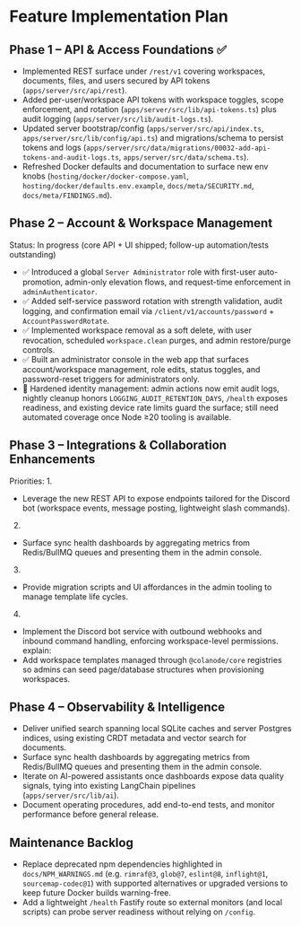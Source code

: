 # Feature Implementation Plan

## Phase 1 – API & Access Foundations ✅
- Implemented REST surface under `/rest/v1` covering workspaces, documents, files, and users secured by API tokens (`apps/server/src/api/rest`).
- Added per-user/workspace API tokens with workspace toggles, scope enforcement, and rotation (`apps/server/src/lib/api-tokens.ts`) plus audit logging (`apps/server/src/lib/audit-logs.ts`).
- Updated server bootstrap/config (`apps/server/src/api/index.ts`, `apps/server/src/lib/config/api.ts`) and migrations/schema to persist tokens and logs (`apps/server/src/data/migrations/00032-add-api-tokens-and-audit-logs.ts`, `apps/server/src/data/schema.ts`).
- Refreshed Docker defaults and documentation to surface new env knobs (`hosting/docker/docker-compose.yaml`, `hosting/docker/defaults.env.example`, `docs/meta/SECURITY.md`, `docs/meta/FINDINGS.md`).

## Phase 2 – Account & Workspace Management
Status: In progress (core API + UI shipped; follow-up automation/tests outstanding)
- ✅ Introduced a global `Server Administrator` role with first-user auto-promotion, admin-only elevation flows, and request-time enforcement in `adminAuthenticator`.
- ✅ Added self-service password rotation with strength validation, audit logging, and confirmation email via `/client/v1/accounts/password` + `AccountPasswordRotate`.
- ✅ Implemented workspace removal as a soft delete, with user revocation, scheduled `workspace.clean` purges, and admin restore/purge controls.
- ✅ Built an administrator console in the web app that surfaces account/workspace management, role edits, status toggles, and password-reset triggers for administrators only.
- 🔄 Hardened identity management: admin actions now emit audit logs, nightly cleanup honors `LOGGING_AUDIT_RETENTION_DAYS`, `/health` exposes readiness, and existing device rate limits guard the surface; still need automated coverage once Node ≥20 tooling is available.

## Phase 3 – Integrations & Collaboration Enhancements
Priorities:
1.
- Leverage the new REST API to expose endpoints tailored for the Discord bot (workspace events, message posting, lightweight slash commands).
2. 
- Surface sync health dashboards by aggregating metrics from Redis/BullMQ queues and presenting them in the admin console.
3.
- Provide migration scripts and UI affordances in the admin tooling to manage template life cycles.
4.
- Implement the Discord bot service with outbound webhooks and inbound command handling, enforcing workspace-level permissions.
explain:
- Add workspace templates managed through `@colanode/core` registries so admins can seed page/database structures when provisioning workspaces.

## Phase 4 – Observability & Intelligence
- Deliver unified search spanning local SQLite caches and server Postgres indices, using existing CRDT metadata and vector search for documents.
- Surface sync health dashboards by aggregating metrics from Redis/BullMQ queues and presenting them in the admin console.
- Iterate on AI-powered assistants once dashboards expose data quality signals, tying into existing LangChain pipelines (`apps/server/src/lib/ai`).
- Document operating procedures, add end-to-end tests, and monitor performance before general release.

## Maintenance Backlog
- Replace deprecated npm dependencies highlighted in `docs/NPM_WARNINGS.md` (e.g. `rimraf@3`, `glob@7`, `eslint@8`, `inflight@1`, `sourcemap-codec@1`) with supported alternatives or upgraded versions to keep future Docker builds warning-free.
- Add a lightweight `/health` Fastify route so external monitors (and local scripts) can probe server readiness without relying on `/config`.

